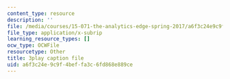 ```yaml
---
content_type: resource
description: ''
file: /media/courses/15-071-the-analytics-edge-spring-2017/a6f3c24e9c9f4beffa3c6fd868e889ce_4MhGi6JSGbA.srt
file_type: application/x-subrip
learning_resource_types: []
ocw_type: OCWFile
resourcetype: Other
title: 3play caption file
uid: a6f3c24e-9c9f-4bef-fa3c-6fd868e889ce
---
```

